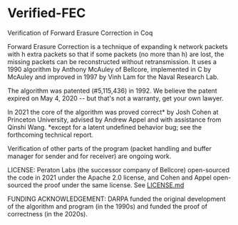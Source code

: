 # Verified-FEC
Verification of Forward Erasure Correction in Coq

Forward Erasure Correction is a technique of expanding k network
packets with h extra packets so that if some packets (no more than h)
are lost, the missing packets can be reconstructed without
retransmission.  It uses a 1990 algorithm by Anthony McAuley of
Bellcore, implemented in C by McAuley and improved in 1997 by Vinh Lam
for the Naval Research Lab.

The algorithm was patented (#5,115,436) in 1992.  We believe the
patent expired on May 4, 2020 -- but that's not a warranty, get your
own lawyer.

In 2021 the core of the algorithm was proved correct* by Josh
Cohen at Princeton University, advised by Andrew Appel 
and with assistance from Qinshi Wang.
*except for a latent undefined behavior bug; see the forthcoming
technical report.

Verification of other parts of the program (packet handling
and buffer manager for sender and for receiver) are ongoing work.

LICENSE: Peraton Labs (the successor company of Bellcore) open-sourced
the code in 2021 under the Apache 2.0 license, and Cohen and Appel
open-sourced the proof under the same license.  See [LICENSE.md](LICENSE.md)

FUNDING ACKNOWLEDGEMENT: DARPA funded the original development
of the algorithm and program (in the 1990s) and funded the
proof of correctness (in the 2020s).

